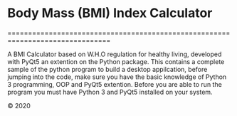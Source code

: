 # Body Mass (BMI) Index Calculator

===============================================================================

A BMI Calculator based on W.H.O regulation for healthy living, developed with PyQt5 an extention on the Python package.
This contains a complete sample of the python program to build a desktop appilcation, before jumping into the code, make sure you have the basic knowledge of Python 3 programming, OOP and PyQt5 extention.
Before you are able to run the program you must have Python 3  and PyQt5 installed on your system.

© 2020
